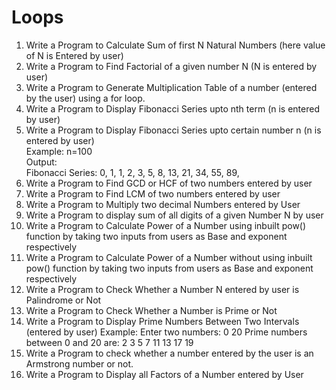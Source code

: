 # Loops

1) Write a Program to Calculate Sum of first N Natural Numbers (here value of N is Entered by user)
2) Write a Program to Find Factorial of a given number N (N is entered by user)
3) Write a Program to Generate Multiplication Table of a number (entered by the user) using a for loop.
4) Write a Program to Display Fibonacci Series upto nth term (n is entered by user)
5) Write a Program to Display Fibonacci Series upto certain number n (n is entered by user)\
Example: n=100\
Output:\
Fibonacci Series: 0, 1, 1, 2, 3, 5, 8, 13, 21, 34, 55, 89,
6) Write a Program to Find GCD or HCF of two numbers entered by user
7) Write a Program to Find LCM of two numbers entered by user
8) Write a Program to Multiply two decimal Numbers entered by User
9) Write a Program to display sum of all digits of a given Number N by user
10) Write a Program to Calculate Power of a Number using inbuilt pow() function by taking two inputs from users as Base and exponent respectively
11) Write a Program to Calculate Power of a Number without using inbuilt pow() function by taking two inputs from users as Base and exponent respectively
12) Write a Program to Check Whether a Number N entered by user is Palindrome or Not
13) Write a Program to Check Whether a Number is Prime or Not
14) Write a Program to Display Prime Numbers Between Two Intervals (entered by user) Example: Enter two numbers: 0 20 Prime numbers between 0 and 20 are: 2 3 5 7 11 13 17 19
15) Write a Program to check whether a number entered by the user is an Armstrong number or not.
16) Write a Program to Display all Factors of a Number entered by User

